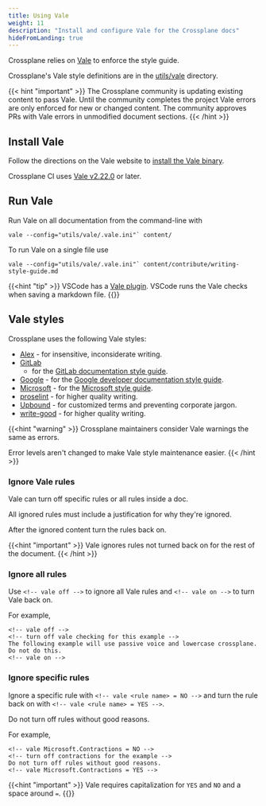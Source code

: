 ```yaml
---
title: Using Vale
weight: 11
description: "Install and configure Vale for the Crossplane docs"
hideFromLanding: true
---
```


Crossplane relies on [Vale](https://github.com/errata-ai/vale) to enforce the style guide.

Crossplane's Vale style definitions are in the
[utils/vale](https://github.com/crossplane/docs/tree/master/utils/vale) 
directory.

{{< hint "important" >}}
The Crossplane community is updating existing content to pass Vale. Until the
community completes the project Vale errors are only enforced for new or changed
content. The community approves PRs with Vale errors in unmodified document sections.
{{< /hint >}}

## Install Vale

Follow the directions on the Vale website to 
[install the Vale binary](https://vale.sh/docs/vale-cli/installation/).

Crossplane CI uses [Vale v2.22.0](https://github.com/errata-ai/vale/releases/tag/v2.22.0) or later.

## Run Vale

Run Vale on all documentation from the command-line with

```shell
vale --config="utils/vale/.vale.ini"` content/
```

To run Vale on a single file use

```shell
vale --config="utils/vale/.vale.ini"` content/contribute/writing-style-guide.md
```

{{<hint "tip" >}}
VSCode has a [Vale plugin](https://github.com/errata-ai/vale-vscode). VSCode
runs the Vale checks when saving a markdown file.
{{</hint >}}

## Vale styles

Crossplane uses the following Vale styles:
* [Alex](https://github.com/errata-ai/alex) - for insensitive, inconsiderate writing.
* [GitLab](https://gitlab.com/gitlab-org/gitlab/-/tree/master/doc/.vale/gitlab)
  - for the [GitLab documentation style guide](https://docs.gitlab.com/ee/development/documentation/styleguide/).
* [Google](https://github.com/errata-ai/google) - for the [Google developer documentation style guide](https://developers.google.com/style).
* [Microsoft](https://github.com/errata-ai/Microsoft) - for the [Microsoft style guide](https://learn.microsoft.com/en-us/style-guide/welcome/).
* [proselint](https://github.com/errata-ai/proselint) - for higher quality writing.
* [Upbound](https://github.com/upbound/vale/tree/main/styles/Upbound) - for
  customized terms and preventing corporate jargon.
* [write-good](https://github.com/errata-ai/write-good) - for higher quality writing.

{{<hint "warning" >}}
Crossplane maintainers consider Vale warnings the same as errors. 

Error levels aren't changed to make Vale style maintenance easier.
{{< /hint >}}

### Ignore Vale rules

Vale can turn off specific rules or all rules inside a doc.

All ignored rules must include a justification for why they're ignored.

After the ignored content turn the rules back on. 

{{<hint "important" >}}
Vale ignores rules not turned back on for the rest of the document.
{{< /hint >}}

### Ignore all rules

Use `<!-- vale off -->` to ignore all Vale rules and `<!-- vale on -->` to turn
Vale back on.

For example, 

```text
<!-- vale off -->
<!-- turn off vale checking for this example -->
The following example will use passive voice and lowercase crossplane. Do not do this.
<!-- vale on -->
```

### Ignore specific rules

Ignore a specific rule with `<!-- vale <rule name> = NO -->` and turn the rule
back on with `<!-- vale <rule name> = YES -->`.

<!-- vale Microsoft.Contractions = NO -->
<!-- turn off contractions for the example -->
Do not turn off rules without good reasons.
<!-- vale Microsoft.Contractions = YES -->

For example,
```text
<!-- vale Microsoft.Contractions = NO -->
<!-- turn off contractions for the example -->
Do not turn off rules without good reasons.
<!-- vale Microsoft.Contractions = YES -->
```

{{<hint "important" >}}
Vale requires capitalization for `YES` and `NO` and a space around `=`.
{{</hint >}}